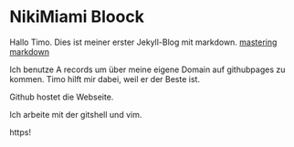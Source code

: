 # NikiMiami Bloock
Hallo Timo.
Dies ist meiner erster Jekyll-Blog mit markdown. 
[mastering markdown](https://guides.github.com/features/mastering-markdown/)

Ich benutze A records um über meine eigene Domain auf githubpages zu kommen. Timo hilft mir dabei, weil er der Beste ist.

Github hostet die Webseite.

Ich arbeite mit der gitshell und vim.

https!
